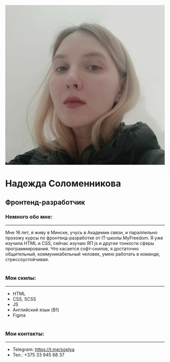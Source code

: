 ![](i.jpg "")
# Надежда Соломенникова 
## Фронтенд-разработчик      



### **Немного обо мне:** 
***
 Мне 16 лет, я живу в Минске, учусь в Академии связи, и параллельно прохожу курсы по фронтенд-разработке от IT-школы MyFreedom. Я уже изучила HTML и CSS, сейчас изучаю ЯП js и другие тонкости сферы программирования. 
Что касается софт-скилов, я достаточно общительный, коммуникабельный человек, умею работать в команде, стрессоустойчивая.
<br><br>
### **Мои скилы:** 
***
- HTML
- CSS, SCSS
- JS
- Английский язык (B1)
- Figma
<br><br>
### **Мои контакты:** 
***
- Telegram: https://t.me/soplya 
- Тел.: +375 33 945 68 37
